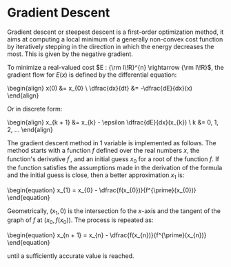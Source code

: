 # Gradient Descent

Gradient descent or steepest descent is a first-order optimization method, it
aims at computing a local minimum of a generally non-convex cost function by
iteratively stepping in the direction in which the energy decreases the most.
This is given by the negative gradient.

To minimize a real-valued cost $E : {\rm I\!R}^{n} \rightarrow {\rm I\!R}$, the
gradient flow for $E(x)$ is defined by the differential equation:

\begin{align}
    x(0) &= x_{0} \\
    \dfrac{dx}{dt} &= -\dfrac{dE}{dx}(x)
\end{align}

Or in discrete form:

\begin{align}
    x_{k + 1} &= x_{k} - \epsilon \dfrac{dE}{dx}(x_{k}) \\
    k &= 0, 1, 2, ...
\end{align}

The gradient descent method in 1 variable is implemented as follows. The method
starts with a function $f$ defined over the real numbers $x$, the function's
derivative $f^{\prime}$, and an initial guess $x_{0}$ for a root of the
function $f$. If the function satisfies the assumptions made in the derivation
of the formula and the initial guess is close, then a better approximation
$x_{1}$ is:

\begin{equation}
    x_{1} = x_{0} - \dfrac{f(x_{0})}{f^{\prime}(x_{0})}
\end{equation}

Geometrically, $(x_{1}, 0)$ is the intersection fo the $x$-axis and the tangent
of the graph of $f$ at $(x_{0}, f(x_{0}))$. The process is repeated as:

\begin{equation}
    x_{n + 1} = x_{n} - \dfrac{f(x_{n})}{f^{\prime}(x_{n})}
\end{equation}

until a sufficiently accurate value is reached.

